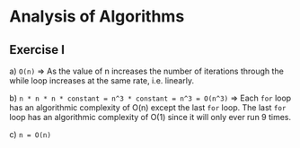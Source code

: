 # Analysis of Algorithms

## Exercise I

a) `O(n)` => As the value of n increases the number of iterations through the while loop increases at the same rate, i.e. linearly.

b) `n * n * n * constant = n^3 * constant = n^3 = O(n^3)` => Each `for` loop has an algorithmic complexity of O(n) except the last `for` loop. The last `for` loop has an algorithmic complexity of O(1) since it will only ever run 9 times.

c) `n = O(n)`
